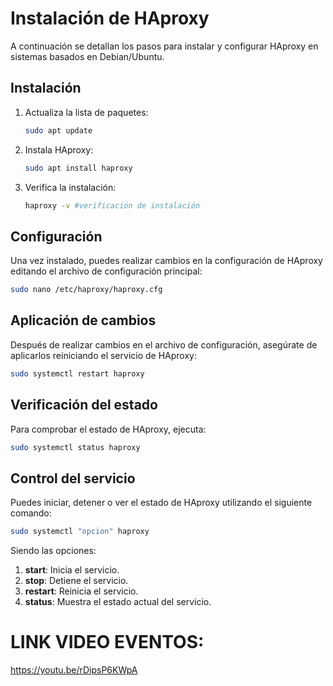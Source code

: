 # Instalación de HAproxy

A continuación se detallan los pasos para instalar y configurar HAproxy en sistemas basados en Debian/Ubuntu.

## Instalación

1. Actualiza la lista de paquetes:
    ```bash
    sudo apt update
    ```

2. Instala HAproxy:
    ```bash
    sudo apt install haproxy
    ```

3. Verifica la instalación:
    ```bash
    haproxy -v #verificación de instalación
    ```

## Configuración

Una vez instalado, puedes realizar cambios en la configuración de HAproxy editando el archivo de configuración principal:

```bash
sudo nano /etc/haproxy/haproxy.cfg
```

## Aplicación de cambios

Después de realizar cambios en el archivo de configuración, asegúrate de aplicarlos reiniciando el servicio de HAproxy:

```bash
sudo systemctl restart haproxy
```

## Verificación del estado

Para comprobar el estado de HAproxy, ejecuta:

```bash
sudo systemctl status haproxy
```

## Control del servicio

Puedes iniciar, detener o ver el estado de HAproxy utilizando el siguiente comando:

```bash
sudo systemctl "opcion" haproxy
```

Siendo las opciones:

1. **start**: Inicia el servicio.
2. **stop**: Detiene el servicio.
3. **restart**: Reinicia el servicio.
4. **status**: Muestra el estado actual del servicio.

# LINK VIDEO EVENTOS:
https://youtu.be/rDipsP6KWpA
